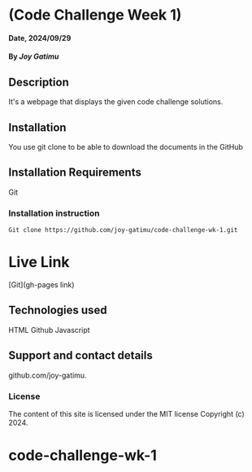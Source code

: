 # (Code Challenge Week 1)

#### Date, 2024/09/29

#### By *Joy Gatimu*

## Description
It's a webpage that displays the given code challenge solutions.

## Installation
You use git clone to be able to download the documents in the GitHub

## Installation Requirements
Git

### Installation instruction
```
Git clone https://github.com/joy-gatimu/code-challenge-wk-1.git
```

# Live Link
[Git](gh-pages link)

## Technologies used
HTML
Github
Javascript

## Support and contact details
github.com/joy-gatimu.

### License
The content of this site is licensed under the MIT license
Copyright (c) 2024.
# code-challenge-wk-1
